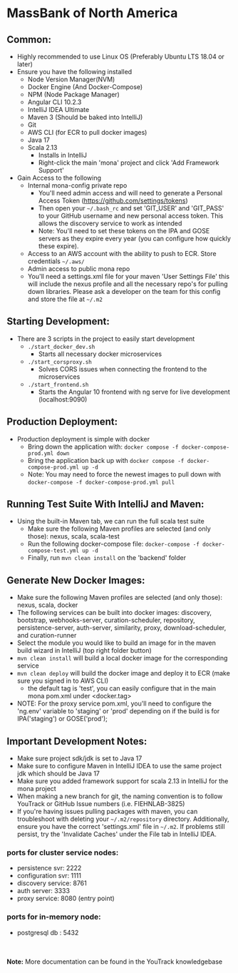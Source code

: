 # MassBank of North America

## Common:
- Highly recommended to use Linux OS (Preferably Ubuntu LTS 18.04 or later)
- Ensure you have the following installed
  - Node Version Manager(NVM)
  - Docker Engine (And Docker-Compose)
  - NPM (Node Package Manager)
  - Angular CLI 10.2.3
  - IntelliJ IDEA Ultimate
  - Maven 3 (Should be baked into IntelliJ)
  - Git
  - AWS CLI (for ECR to pull docker images)
  - Java 17 
  - Scala 2.13
    - Installs in IntelliJ
    - Right-click the main 'mona' project and click 'Add Framework Support'
- Gain Access to the following
  - Internal mona-config private repo
    - You'll need admin access and will need to generate a Personal Access Token (https://github.com/settings/tokens)
    - Then open your `~/.bash_rc` and set 'GIT_USER' and 'GIT_PASS' to your GitHub username and
      new personal access token. This allows the discovery service to work as intended
    - Note: You'll need to set these tokens on the IPA and GOSE servers as they expire every year (you can configure
      how quickly these expire).
  - Access to an AWS account with the ability to push to ECR. Store credentials `~/.aws/`
  - Admin access to public mona repo
  - You'll need a settings.xml file for your maven 'User Settings File' this will include the nexus profile
    and all the necessary repo's for pulling down libraries. Please ask a developer on the team for this config
    and store the file at `~/.m2`

## Starting Development:
- There are 3 scripts in the project to easily start development
  - `./start_docker_dev.sh`
    - Starts all necessary docker microservices
  - `./start_corsproxy.sh`
    - Solves CORS issues when connecting the frontend to the microservices
  - `./start_frontend.sh`
    - Starts the Angular 10 frontend with ng serve for live development (localhost:9090)

## Production Deployment:
- Production deployment is simple with docker
  - Bring down the application with: `docker compose -f docker-compose-prod.yml down`
  - Bring the application back up with `docker compose -f docker-compose-prod.yml up -d`
  - Note: You may need to force the newest images to pull down with `docker-compose -f docker-compose-prod.yml pull`

## Running Test Suite With IntelliJ and Maven:
- Using the built-in Maven tab, we can run the full scala test suite
  - Make sure the following Maven profiles are selected (and only those): nexus, scala, scala-test
  - Run the following docker-compose file: `docker-compose -f docker-compose-test.yml up -d`
  - Finally, run `mvn clean install` on the 'backend' folder

## Generate New Docker Images:
- Make sure the following Maven profiles are selected (and only those): nexus, scala, docker
- The following services can be built into docker images: discovery, bootstrap, webhooks-server, curation-scheduler,
  repository, persistence-server, auth-server, similarity, proxy, download-scheduler, and curation-runner
- Select the module you would like to build an image for in the maven build wizard in IntelliJ (top right folder button)
- `mvn clean install` will build a local docker image for the corresponding service
- `mvn clean deploy` will build the docker image and deploy it to ECR (make sure you signed in to AWS CLI)
  - the default tag is 'test', you can easily configure that in the main mona pom.xml under <docker.tag>
- NOTE: For the proxy service pom.xml, you'll need to configure the 'ng.env' variable to 'staging' or 'prod' 
  depending on if the build is for IPA('staging') or GOSE('prod');

## Important Development Notes:
- Make sure project sdk/jdk is set to Java 17
- Make sure to configure Maven in IntelliJ IDEA to use the same project jdk which should be Java 17
- Make sure you added framework support for scala 2.13 in IntelliJ for the mona project 
- When making a new branch for git, the naming convention is to follow YouTrack or GitHub Issue numbers (i.e. FIEHNLAB-3825)
- If you're having issues pulling packages with maven, you can troubleshoot with deleting your `~/.m2/repository` directory.
  Additionally, ensure you have the correct 'settings.xml' file in `~/.m2`. If problems still persist, try the 'Invalidate
  Caches' under the File tab in IntelliJ IDEA.


### ports for cluster service nodes:
- persistence svr: 2222
- configuration svr: 1111
- discovery service: 8761
- auth server: 3333
- proxy service: 8080 (entry point)

### ports for in-memory node:
- postgresql db : 5432

<br/><br/>
<b>Note:</b> More documentation can be found in the YouTrack knowledgebase